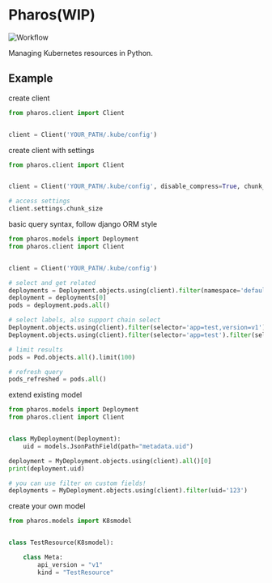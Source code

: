 # Pharos(WIP)

![Workflow](https://github.com/Yiling-J/pharos/actions/workflows/main.yaml/badge.svg)

Managing Kubernetes resources in Python.


## Example

create client

```python
from pharos.client import Client


client = Client('YOUR_PATH/.kube/config')
```

create client with settings

```python
from pharos.client import Client


client = Client('YOUR_PATH/.kube/config', disable_compress=True, chunk_size=500)

# access settings
client.settings.chunk_size

```
basic query syntax, follow django ORM style

```python
from pharos.models import Deployment
from pharos.client import Client


client = Client('YOUR_PATH/.kube/config')

# select and get related
deployments = Deployment.objects.using(client).filter(namespace='default')
deployment = deployments[0]
pods = deployment.pods.all()

# select labels, also support chain select
Deployment.objects.using(client).filter(selector='app=test,version=v1')
Deployment.objects.using(client).filter(selector='app=test').filter(selector='version=v1')

# limit results
pods = Pod.objects.all().limit(100)

# refresh query
pods_refreshed = pods.all()

```

extend existing model

```python
from pharos.models import Deployment
from pharos.client import Client


class MyDeployment(Deployment):
    uid = models.JsonPathField(path="metadata.uid")

deployment = MyDeployment.objects.using(client).all()[0]
print(deployment.uid)

# you can use filter on custom fields!
deployments = MyDeployment.objects.using(client).filter(uid='123')

```

create your own model

```python
from pharos.models import K8smodel


class TestResource(K8smodel):

    class Meta:
        api_version = "v1"
        kind = "TestResource"

```
